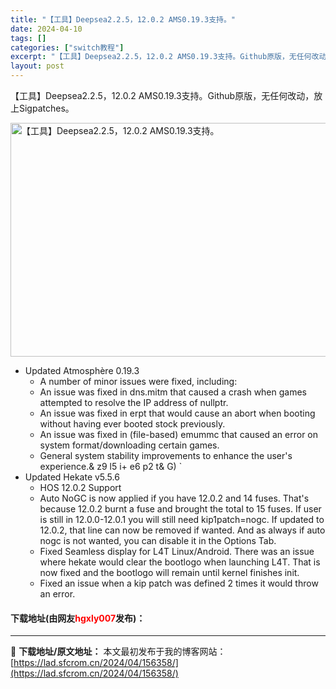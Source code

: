 ```yaml
---
title: "【工具】Deepsea2.2.5，12.0.2 AMS0.19.3支持。"
date: 2024-04-10
tags: []
categories: ["switch教程"]
excerpt: "【工具】Deepsea2.2.5，12.0.2 AMS0.19.3支持。Github原版，无任何改动，放上Sigpatches。 Updated Atmosph&egrave;re 0.19.3 A number of minor issues were fixed, including: An i&hellip;"
layout: post
---
```


 <p>【工具】Deepsea2.2.5，12.0.2 AMS0.19.3支持。Github原版，无任何改动，放上Sigpatches。</p> <p><img src="https://lad.sfcrom.cn/wp-content/uploads/2024/04/20240410_66162d849038d.webp" style="width: 600px; height: 374px;" alt="【工具】Deepsea2.2.5，12.0.2 AMS0.19.3支持。" /></p> <ul> <li>Updated Atmosph&egrave;re 0.19.3   <ul> <li>A number of minor issues were fixed, including:</li> <li>An issue was fixed in dns.mitm that caused a crash when games attempted to resolve the IP address of nullptr.</li> <li>An issue was fixed in erpt that would cause an abort when booting without having ever booted stock previously.</li> <li>An issue was fixed in (file-based) emummc that caused an error on system format/downloading certain games.</li> <li>General system stability improvements to enhance the user&#39;s experience.<font>&amp; z9 l5 i+ e6 p2 t&amp; G) `</font></li> </ul></li> <li>Updated Hekate v5.5.6   <ul> <li>HOS 12.0.2 Support</li> <li>Auto NoGC is now applied if you have 12.0.2 and 14 fuses. That&#39;s because 12.0.2 burnt a fuse and brought the total to 15 fuses. If user is still in 12.0.0-12.0.1 you will still need kip1patch=nogc. If updated to 12.0.2, that line can now be removed if wanted. And as always if auto nogc is not wanted, you can disable it in the Options Tab.</li> <li>Fixed Seamless display for L4T Linux/Android. There was an issue where hekate would clear the bootlogo when launching L4T. That is now fixed and the bootlogo will remain until kernel finishes init.</li> <li>Fixed an issue when a kip patch was defined 2 times it would throw an error.</li> </ul></li> </ul> <p><h4>下载地址(由网友<font color="red">hgxly007</font>发布)：</h4></p> 

---
📖 **下载地址/原文地址：** 本文最初发布于我的博客网站：[https://lad.sfcrom.cn/2024/04/156358/](https://lad.sfcrom.cn/2024/04/156358/)
